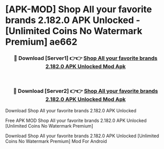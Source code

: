 # [APK-MOD] Shop  All your favorite brands 2.182.0 APK Unlocked - [Unlimited Coins No Watermark Premium] ae662



<div align="center">
<h3>🔴 Download [Server1] 👉👉 <a href="https://momento.my/?title=Shop__All_your_favorite_brands_2.182.0_APK_Unlocked">Shop  All your favorite brands 2.182.0 APK Unlocked Mod Apk</a></h3><br>

<h3>🔴 Download [Server2] 👉👉 <a href="https://momento.my/?title=Shop__All_your_favorite_brands_2.182.0_APK_Unlocked">Shop  All your favorite brands 2.182.0 APK Unlocked Mod Apk</a></h3>
</div>



Download Shop  All your favorite brands 2.182.0 APK Unlocked 

Free APK MOD Shop  All your favorite brands 2.182.0 APK Unlocked [Unlimited Coins No Watermark Premium]

Download Shop  All your favorite brands 2.182.0 APK Unlocked [Unlimited Coins No Watermark Premium] Mod For Android
